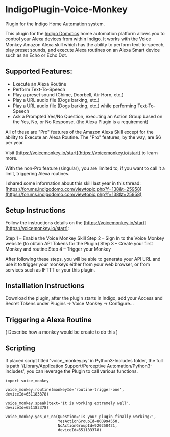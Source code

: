 # IndigoPlugin-Voice-Monkey
Plugin for the Indigo Home Automation system. 

This plugin for the [Indigo Domotics](http://www.indigodomo.com/) home automation platform allows you to control your Alexa devices from within Indigo. It works with the Voice Monkey Amazon Alexa skill which has the ability to perform text-to-speech, play preset sounds, and execute Alexa routines on an Alexa Smart device such as an Echo or Echo Dot.

## Supported Features:

- Execute an Alexa Routine
- Perform Text-To-Speech
- Play a preset sound (Chime, Doorbell, Air Horn, etc.)
- Play a URL audio file (Dogs barking, etc.)
- Play a URL audio file (Dogs barking, etc.) while performing Text-To-Speech
- Ask a Prompted Yes/No Question, executing an Action Group based on the Yes, No, or No Response. (the Alexa Plugin is a requirement)

All of these are "Pro" features of the Amazon Alexa Skill except for the ability to Execute an Alexa Routine. The "Pro" features, by the way, are $6 per year. 

Visit [https://voicemonkey.io/start](https://voicemonkey.io/start) to learn more.

With the non-Pro feature (singular), you are limited to, if you want to call it a limit, triggering Alexa routines. 

I shared some information about this skill last year in this thread: [https://forums.indigodomo.com/viewtopic.php?f=138&t=25958](https://forums.indigodomo.com/viewtopic.php?f=138&t=25958)



## Setup Instructions

Follow the instructions details on the [https://voicemonkey.io/start](https://voicemonkey.io/start):

Step 1 – Enable the Voice Monkey Skill
Step 2 – Sign In to the Voice Monkey website (to obtain API Tokens for the Plugin)
Step 3 – Create your first Monkey and routine
Step 4 – Trigger your Monkey

After following these steps, you will be able to generate your API URL and use it to trigger your monkeys either from your web browser, or from services such as IFTTT or your this plugin.


## Installlation Instructions

Download the plugin, after the plugin starts in Indigo, add your Access and Secret Tokens under Plugins -> Voice Monkey -> Configure...


## Triggering a Alexa Routine

( Describe how a monkey would be create to do this )



## Scripting

 If placed script titled 'voice_monkey.py' in Python3-Includes folder, the full is path '/Library/Application Support/Perceptive Automation/Python3-includes', you can leverage the Plugin to call various functions.

    import voice_monkey 

    voice_monkey.routine(monkeyId='routine-trigger-one', deviceId=651183378)

    voice_monkey.speak(text='It is working extremely well', deviceId=651183378)

    voice_monkey.yes_or_no(Question='Is your plugin finally working?',
                           YesActionGroupId=800994550,
                           NoActionGroupId=920250421,
                           deviceId=651183378)



